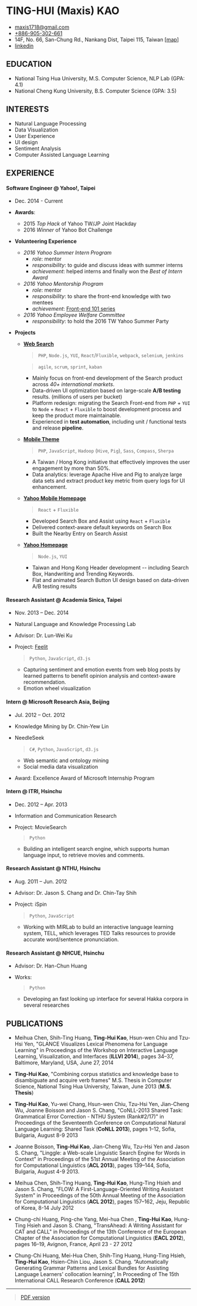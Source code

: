 
# TING-HUI (Maxis) KAO 

* maxis1718@gmail.com 
* [+886-905-302-661](tel:+886-905-302-661)
* 14F, No. 66, San-Chung Rd., Nankang Dist, Taipei 115, Taiwan [[map](https://goo.gl/dl1fK6)]
* [linkedin](https://www.linkedin.com/in/maxiskao)

## EDUCATION
* National Tsing Hua University, M.S. Computer Science, NLP Lab (GPA: 4.1)
* National Cheng Kung University, B.S. Computer Science (GPA: 3.5)

## INTERESTS
* Natural Language Processing 
* Data Visualization
* User Experience 
* UI design
* Sentiment Analysis
* Computer Assisted Language Learning

## EXPERIENCE

#### Software Engineer @ Yahoo!, Taipei
- Dec. 2014 - Current

- **Awards**:
  - 2015 *Top Hack* of Yahoo TW/JP Joint Hackday
  - 2016 *Winner* of Yahoo Bot Challenge

- **Volunteering Experience**
  - *2016 Yahoo Summer Intern Program*
    - *role*: mentor
    - *responsibility*: to guide and discuss ideas with summer interns
    - *achievement*: helped interns and finally won the *Best of Intern Award*
  - *2016 Yahoo Mentorship Program*
    - *role*: mentor
    - *responsibility*: to share the front-end knowledge with two mentees
    - *achievement*: [Front-end 101 series](http://www.slideshare.net/maxiskao/frontend-101-javascript-oop)
  - *2016 Yahoo Employee Welfare Committee*
    - *responsibility*: to hold the 2016 TW Yahoo Summer Party

- **Projects**
  - [**Web Search**](https://tw.search.yahoo.com/search?p=maxiskao)
    > `PHP`, `Node.js`, `YUI`, `React`/`Fluxible`, `webpack`, `selenium`, `jenkins`
    
    > `agile`, `scrum`, `sprint`, `kaban`
    - Mainly focus on front-end development of the Search product across *40+ international markets*.
    - Data-driven UI optimization based on large-scale **A/B testing** results. (millions of users per bucket)
    - Platform redesign: migrating the Search Front-end from `PHP` + `YUI` to `Node` + `React` + `Fluxible` to boost development process and keep the product more maintainable.
    - Experienced in **test automation**, including unit / functional tests and release **pipeline**.

  - [**Mobile Theme**](http://yahoosearchtheme.tumblr.com/)
    > `PHP`, `JavaScript`, `Hadoop` (`Hive`, `Pig`), `Sass`, `Compass`, `Sherpa`
    - A Taiwan / Hong Kong initiative that effectively improves the user engagement by more than 50%.
    - Data analytics: leverage Apache Hive and Pig to analyze large data sets and extract product key metric from query logs for UI enhancement.

  - [**Yahoo Mobile Homepage**](https://tw.mobi.yahoo.com)
    > `React` + `Fluxible`
    - Developed Search Box and Assist using `React` + `Fluxible`
    - Delivered context-aware default keywords on Search Box
    - Built the Nearby Entry on Search Assist

  - [**Yahoo Homepage**](https://tw.yahoo.com)
    > `Node.js`, `YUI`
    - Taiwan and Hong Kong Header development -- including Search Box, Handwriting and Trending Keywords.
    - Flat and animated Search Button UI design based on data-driven A/B testing results

#### Research Assistant @ Academia Sinica, Taipei
- Nov. 2013 – Dec. 2014
- Natural Language and Knowledge Processing Lab
- Advisor: Dr. Lun-Wei Ku
- Project: [Feelit](http://doraemon.iis.sinica.edu.tw/feelit/)

  > `Python`, `JavaScript`, `d3.js`

  - Capturing sentiment and emotion events from web blog posts by learned patterns to benefit opinion analysis and context-aware recommendation.
  - Emotion wheel visualization

#### Intern @ Microsoft Research Asia, Beijing
- Jul. 2012 – Oct. 2012
- Knowledge Mining by Dr. Chin-Yew Lin
- NeedleSeek

  > `C#`, `Python`, `JavaScript`, `d3.js`
  
  -	Web semantic and ontology mining
  -	Social media data visualization
- Award: Excellence Award of Microsoft Internship Program

#### Intern @ ITRI, Hsinchu
- Dec. 2012 – Apr. 2013
- Information and Communication Research
- Project: MovieSearch

  > `Python`
  
  - Building an intelligent search engine, which supports human language input, to retrieve movies and comments.

#### Research Assistant @ NTHU, Hsinchu
- Aug. 2011 – Jun. 2012
- Advisor: Dr. Jason S. Chang and Dr. Chin-Tay Shih
- Project: iSpin

  > `Python`, `JavaScript`
  
  - Working with MIRLab to build an interactive language learning system, TELL, which leverages TED Talks resources to provide accurate word/sentence pronunciation.

#### Research Assistant @ NHCUE, Hsinchu
- Advisor: Dr. Han-Chun Huang
- Works: 

  > `Python`
  
  - Developing an fast looking up interface for several Hakka corpora in several researches

## PUBLICATIONS

* Meihua Chen, Shih-Ting Huang, **Ting-Hui Kao**, Hsun-wen Chiu and Tzu-Hsi Yen, "GLANCE Visualizes Lexical Phenomena for Language Learning" in Proceedings of the Workshop on Interactive Language Learning, Visualization, and Interfaces (**ILLVI 2014**), pages 34–37, Baltimore, Maryland, USA, June 27, 2014

* **Ting-Hui Kao**, "Combining corpus statistics and knowledge base to disambiguate and acquire verb frames" M.S. Thesis in Computer Science, National Tsing Hua University, Taiwan, June 2013 (**M.S. Thesis**)

* **Ting-Hui Kao**, Yu-wei Chang, Hsun-wen Chiu, Tzu-Hsi Yen, Jian-Cheng Wu, Joanne Boisson and Jason S. Chang, "CoNLL-2013 Shared Task: Grammatical Error Correction - NTHU System (Rank#2/17)" in Proceedings of the Seventeenth Conference on Computational Natural Language Learning: Shared Task (**CoNLL 2013**), pages 1–12, Sofia, Bulgaria, August 8-9 2013

* Joanne Boisson, **Ting-Hui Kao**, Jian-Cheng Wu, Tzu-Hsi Yen and Jason S. Chang, "Linggle: a Web-scale Linguistic Search Engine for Words in Context" in Proceedings of the 51st Annual Meeting of the Association for Computational Linguistics (**ACL 2013**), pages 139–144, Sofia, Bulgaria, August 4-9 2013.

* Meihua Chen, Shih-Ting Huang, **Ting-Hui Kao**, Hung-Ting Hsieh and Jason S. Chang, "FLOW: A First-Language-Oriented Writing Assistant System" in Proceedings of the 50th Annual Meeting of the Association for Computational Linguistics (**ACL 2012**), pages 157–162, Jeju, Republic of Korea, 8-14 July 2012

* Chung-chi Huang, Ping-che Yang, Mei-hua Chen , **Ting-Hui Kao**, Hung-Ting Hsieh and Jason S. Chang, "TransAhead: A Writing Assistant for CAT and CALL" in Proceedings of the 13th Conference of the European Chapter of the Association for Computational Linguistics (**EACL 2012**), pages 16–19, Avignon, France, April 23 - 27 2012

* Chung-Chi Huang, Mei-Hua Chen, Shih-Ting Huang, Hung-Ting Hsieh, **Ting-Hui Kao**, Hsien-Chin Liou, Jason S. Chang. “Automatically Generating Grammar Patterns and Lexical Bundles for Assisting Language Learners' collocation learning”, In Proceeding of The 15th International CALL Research Conference (**CALL 2012**)


---

> [PDF version](http://maxis1718.github.io/static/files/Maxis-CV-with-pubs.pdf)
